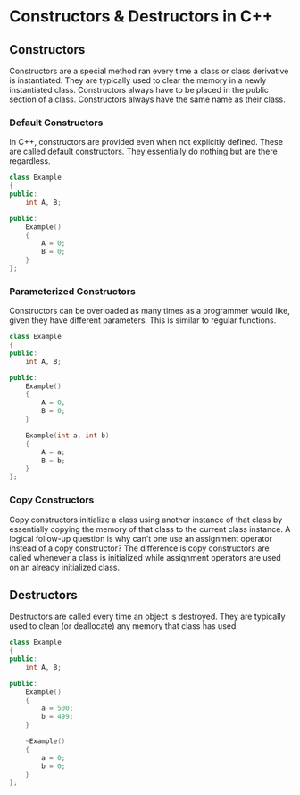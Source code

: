 # Constructors & Destructors in C++

## Constructors

Constructors are a special method ran every time a class or class derivative is instantiated. They are typically used to clear the memory in a newly instantiated class. Constructors always have to be placed in the public section of a class. Constructors always have the same name as their class.

### Default Constructors

In C++, constructors are provided even when not explicitly defined. These are called default constructors. They essentially do nothing but are there regardless.

```cpp
class Example
{
public:
    int A, B;

public:
    Example()
    {
        A = 0;
        B = 0;
    }
};
```

### Parameterized Constructors

Constructors can be overloaded as many times as a programmer would like, given they have different parameters. This is similar to regular functions.

```cpp
class Example
{
public:
    int A, B;

public:
    Example()
    {
        A = 0;
        B = 0;
    }

    Example(int a, int b)
    {
        A = a;
        B = b;
    }
};
```

### Copy Constructors

Copy constructors initialize a class using another instance of that class by essentially copying the memory of that class to the current class instance. A logical follow-up question is why can't one use an assignment operator instead of a copy constructor? The difference is copy constructors are called whenever a class is initialized while assignment operators are used on an already initialized class.

## Destructors

Destructors are called every time an object is destroyed. They are typically used to clean (or deallocate) any memory that class has used.

```cpp
class Example
{
public:
    int A, B;

public:
    Example()
    {
        a = 500;
        b = 499;
    }

    ~Example()
    {
        a = 0;
        b = 0;
    }
};
```
